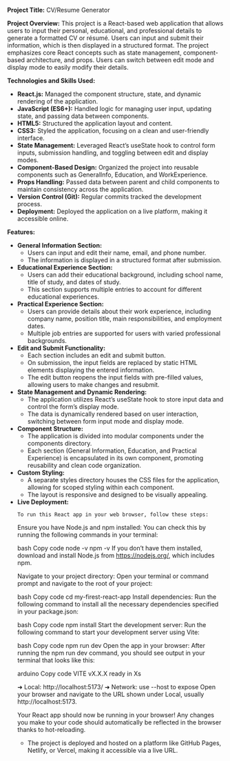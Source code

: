 <strong>Project Title:</strong> CV/Resume Generator

<strong>Project Overview:</strong>
This project is a React-based web application that allows users to input their personal, educational, and professional details to generate a formatted CV or résumé. Users can input and submit their information, which is then displayed in a structured format. The project emphasizes core React concepts such as state management, component-based architecture, and props. Users can switch between edit mode and display mode to easily modify their details.

<strong>Technologies and Skills Used:</strong>

<ul>
  <li><strong>React.js:</strong> Managed the component structure, state, and dynamic rendering of the application.</li>
  <li><strong>JavaScript (ES6+):</strong> Handled logic for managing user input, updating state, and passing data between components.</li>
  <li><strong>HTML5:</strong> Structured the application layout and content.</li>
  <li><strong>CSS3:</strong> Styled the application, focusing on a clean and user-friendly interface.</li>
  <li><strong>State Management:</strong> Leveraged React’s useState hook to control form inputs, submission handling, and toggling between edit and display modes.</li>
  <li><strong>Component-Based Design:</strong> Organized the project into reusable components such as GeneralInfo, Education, and WorkExperience.</li>
  <li><strong>Props Handling:</strong> Passed data between parent and child components to maintain consistency across the application.</li>
  <li><strong>Version Control (Git):</strong> Regular commits tracked the development process.</li>
  <li><strong>Deployment:</strong> Deployed the application on a live platform, making it accessible online.</li>
</ul>

<strong>Features:</strong>

<ul>
  <li><strong>General Information Section:</strong>
    <ul>
      <li>Users can input and edit their name, email, and phone number.</li>
      <li>The information is displayed in a structured format after submission.</li>
    </ul>
  </li>
  <li><strong>Educational Experience Section:</strong>
    <ul>
      <li>Users can add their educational background, including school name, title of study, and dates of study.</li>
      <li>This section supports multiple entries to account for different educational experiences.</li>
    </ul>
  </li>
  <li><strong>Practical Experience Section:</strong>
    <ul>
      <li>Users can provide details about their work experience, including company name, position title, main responsibilities, and employment dates.</li>
      <li>Multiple job entries are supported for users with varied professional backgrounds.</li>
    </ul>
  </li>
  <li><strong>Edit and Submit Functionality:</strong>
    <ul>
      <li>Each section includes an edit and submit button.</li>
      <li>On submission, the input fields are replaced by static HTML elements displaying the entered information.</li>
      <li>The edit button reopens the input fields with pre-filled values, allowing users to make changes and resubmit.</li>
    </ul>
  </li>
  <li><strong>State Management and Dynamic Rendering:</strong>
    <ul>
      <li>The application utilizes React’s useState hook to store input data and control the form’s display mode.</li>
      <li>The data is dynamically rendered based on user interaction, switching between form input mode and display mode.</li>
    </ul>
  </li>
  <li><strong>Component Structure:</strong>
    <ul>
      <li>The application is divided into modular components under the components directory.</li>
      <li>Each section (General Information, Education, and Practical Experience) is encapsulated in its own component, promoting reusability and clean code organization.</li>
    </ul>
  </li>
  <li><strong>Custom Styling:</strong>
    <ul>
      <li>A separate styles directory houses the CSS files for the application, allowing for scoped styling within each component.</li>
      <li>The layout is responsive and designed to be visually appealing.</li>
    </ul>
  </li>
  <li><strong>Live Deployment:</strong>

    To run this React app in your web browser, follow these steps:

Ensure you have Node.js and npm installed: You can check this by running the following commands in your terminal:

bash
Copy code
node -v
npm -v
If you don’t have them installed, download and install Node.js from https://nodejs.org/, which includes npm.

Navigate to your project directory: Open your terminal or command prompt and navigate to the root of your project:

bash
Copy code
cd my-firest-react-app
Install dependencies: Run the following command to install all the necessary dependencies specified in your package.json:

bash
Copy code
npm install
Start the development server: Run the following command to start your development server using Vite:

bash
Copy code
npm run dev
Open the app in your browser: After running the npm run dev command, you should see output in your terminal that looks like this:

arduino
Copy code
VITE vX.X.X  ready in Xs

➜  Local:   http://localhost:5173/
➜  Network: use --host to expose
Open your browser and navigate to the URL shown under Local, usually http://localhost:5173.

Your React app should now be running in your browser! Any changes you make to your code should automatically be reflected in the browser thanks to hot-reloading.
    <ul>
      <li>The project is deployed and hosted on a platform like GitHub Pages, Netlify, or Vercel, making it accessible via a live URL.</li>
    </ul>
  </li>
</ul>

